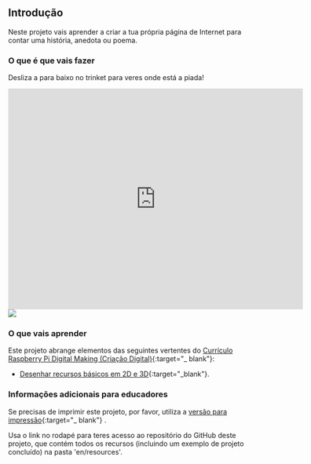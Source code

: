 ## Introdução

Neste projeto vais aprender a criar a tua própria página de Internet para contar uma história, anedota ou poema.

### O que é que vais fazer

Desliza a para baixo no trinket para veres onde está a piada!

<div class="trinket">
  <iframe src="https://trinket.io/embed/html/c8afdef912?outputOnly=true&start=result" width="600" height="450" frameborder="0" marginwidth="0" marginheight="0" allowfullscreen>
  </iframe>
  <img src="images/story-final.png">
</div>

### O que vais aprender

Este projeto abrange elementos das seguintes vertentes do [Currículo Raspberry Pi Digital Making (Criação Digital)](http://rpf.io/curriculum){:target="_ blank"}:

+ [Desenhar recursos básicos em 2D e 3D](https://www.raspberrypi.org/curriculum/design/creator){:target="_blank"}.

### Informações adicionais para educadores

Se precisas de imprimir este projeto, por favor, utiliza a [versão para impressão](https://projects.raspberrypi.org/en/projects/tell-a-story/print){:target="_ blank"} .

Usa o link no rodapé para teres acesso ao repositório do GitHub deste projeto, que contém todos os recursos (incluindo um exemplo de projeto concluído) na pasta 'en/resources'.